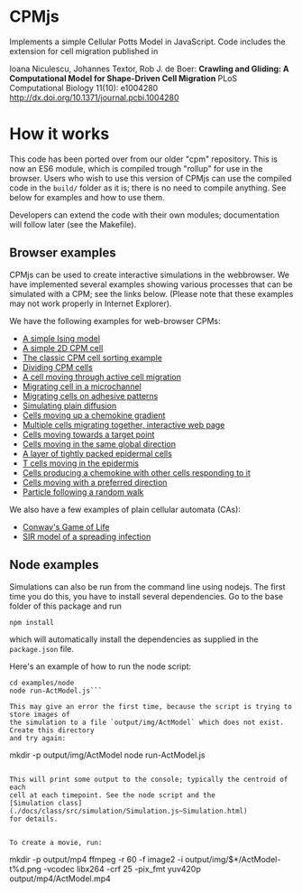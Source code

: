 # CPMjs

Implements a simple Cellular Potts Model in JavaScript. Code includes the extension for cell migration published in 

Ioana Niculescu, Johannes Textor, Rob J. de Boer:
__Crawling and Gliding: A Computational Model for Shape-Driven Cell Migration__
PLoS Computational Biology 11(10): e1004280
http://dx.doi.org/10.1371/journal.pcbi.1004280

# How it works

This code has been ported over from our older "cpm" repository. This is now an ES6 module, 
which is compiled trough "rollup" for use in the browser. Users who wish to use this version
of CPMjs can use the compiled code in the `build/` folder as it is; there is no
need to compile anything. See below for examples and how to use them.

Developers can extend the code with their own modules; documentation will follow later
(see the Makefile).

## Browser examples

CPMjs can be used to create interactive simulations in the webbrowser. We have implemented
several examples showing various processes that can be simulated with a CPM; see the
links below. (Please note that these examples may not work properly in Internet Explorer). 

We have the following examples for web-browser CPMs:

* [A simple Ising model](./examples/html/IsingModel.html)
* [A simple 2D CPM cell](./examples/html/SingleCell.html)
* [The classic CPM cell sorting example](./examples/html/Cellsorting.html)
* [Dividing CPM cells](./examples/html/CellDivision.html)
* [A cell moving through active cell migration](./examples/html/Actmodel.html)
* [Migrating cell in a microchannel](./examples/html/Microchannel.html)
* [Migrating cells on adhesive patterns](./examples/html/ActOnMicroPattern.html)
* [Simulating plain diffusion](./examples/html/Diffusion.html)
* [Cells moving up a chemokine gradient](./examples/html/Chemotaxis.html)
* [Multiple cells migrating together, interactive web page](./examples/html/CollectiveMigration.html)
* [Cells moving towards a target point](./examples/html/DirectedMotionTargetPoint.html)
* [Cells moving in the same global direction](./examples/html/DirectedMotionLinear.html)
* [A layer of tightly packed epidermal cells](./examples/html/Epidermis.html)
* [T cells moving in the epidermis](./examples/html/EpidermisWithTCells.html)
* [Cells producing a chemokine with other cells responding to it](./examples/ManyCellsDiffusion.html)
* [Cells moving with a preferred direction](./examples/html/ManyCellsPrefDir.html)
* [Particle following a random walk](./examples/RandomWalk.html)


We also have a few examples of plain cellular automata (CAs):

* [Conway's Game of Life](./examples/html/GameOfLife.html)
* [SIR model of a spreading infection](./examples/html/SIR.html)

## Node examples

Simulations can also be run from the command line using nodejs. The first time you do this,
you have to install several dependencies. Go to the base folder of this package and run

```npm install```

which will automatically install the dependencies as supplied in the `package.json` file.

Here's an example of how to run the node script:

```
cd examples/node
node run-ActModel.js```

This may give an error the first time, because the script is trying to store images of
the simulation to a file `output/img/ActModel` which does not exist. Create this directory
and try again:

``` 
mkdir -p output/img/ActModel
node run-ActModel.js
```

This will print some output to the console; typically the centroid of each 
cell at each timepoint. See the node script and the 
[Simulation class](./docs/class/src/simulation/Simulation.js~Simulation.html)
for details.


To create a movie, run:
```
mkdir -p output/mp4
ffmpeg -r 60 -f image2 -i output/img/$*/ActModel-t%d.png -vcodec libx264 -crf 25 -pix_fmt yuv420p output/mp4/ActModel.mp4
```
